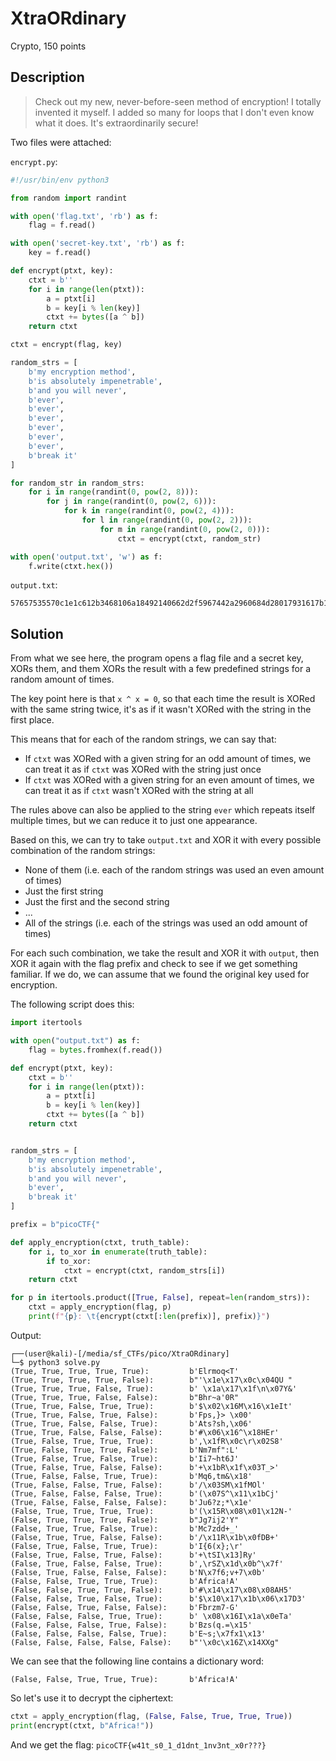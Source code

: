 # XtraORdinary
Crypto, 150 points

## Description

> Check out my new, never-before-seen method of encryption! I totally invented it myself. I added so many for loops that I don't even know what it does. It's extraordinarily secure!

Two files were attached:

`encrypt.py`:

```python
#!/usr/bin/env python3

from random import randint

with open('flag.txt', 'rb') as f:
    flag = f.read()

with open('secret-key.txt', 'rb') as f:
    key = f.read()

def encrypt(ptxt, key):
    ctxt = b''
    for i in range(len(ptxt)):
        a = ptxt[i]
        b = key[i % len(key)]
        ctxt += bytes([a ^ b])
    return ctxt

ctxt = encrypt(flag, key)

random_strs = [
    b'my encryption method',
    b'is absolutely impenetrable',
    b'and you will never',
    b'ever',
    b'ever',
    b'ever',
    b'ever',
    b'ever',
    b'ever',
    b'break it'
]

for random_str in random_strs:
    for i in range(randint(0, pow(2, 8))):
        for j in range(randint(0, pow(2, 6))):
            for k in range(randint(0, pow(2, 4))):
                for l in range(randint(0, pow(2, 2))):
                    for m in range(randint(0, pow(2, 0))):
                        ctxt = encrypt(ctxt, random_str)

with open('output.txt', 'w') as f:
    f.write(ctxt.hex())
```

`output.txt`:
```
57657535570c1e1c612b3468106a18492140662d2f5967442a2960684d28017931617b1f3637
```

## Solution

From what we see here, the program opens a flag file and a secret key, XORs them, and them XORs the result with a few predefined strings for a random amount of times.

The key point here is that `x ^ x = 0`, so that each time the result is XORed with the same string twice, it's as if it wasn't XORed with the string in the first place.

This means that for each of the random strings, we can say that:

 * If `ctxt` was XORed with a given string for an odd amount of times, we can treat it as if `ctxt` was XORed with the string just once
 * If `ctxt` was XORed with a given string for an even amount of times, we can treat it as if `ctxt` wasn't XORed with the string at all

The rules above can also be applied to the string `ever` which repeats itself multiple times, but we can reduce it to just one appearance.

Based on this, we can try to take `output.txt` and XOR it with every possible combination of the random strings:

 * None of them (i.e. each of the random strings was used an even amount of times)
 * Just the first string 
 * Just the first and the second string
 * ...
 * All of the strings (i.e. each of the strings was used an odd amount of times)

For each such combination, we take the result and XOR it with `output`, then XOR it again with the flag prefix and check to see if we get something familiar. If we do, we can assume that we found the original key used for encryption.

The following script does this:

```python
import itertools

with open("output.txt") as f:
    flag = bytes.fromhex(f.read())

def encrypt(ptxt, key):
    ctxt = b''
    for i in range(len(ptxt)):
        a = ptxt[i]
        b = key[i % len(key)]
        ctxt += bytes([a ^ b])
    return ctxt


random_strs = [
    b'my encryption method',
    b'is absolutely impenetrable',
    b'and you will never',
    b'ever',
    b'break it'
]

prefix = b"picoCTF{"

def apply_encryption(ctxt, truth_table):
    for i, to_xor in enumerate(truth_table):
        if to_xor:
            ctxt = encrypt(ctxt, random_strs[i])
    return ctxt

for p in itertools.product([True, False], repeat=len(random_strs)):
    ctxt = apply_encryption(flag, p)
    print(f"{p}: \t{encrypt(ctxt[:len(prefix)], prefix)}")
```

Output:

```console
┌──(user@kali)-[/media/sf_CTFs/pico/XtraORdinary]
└─$ python3 solve.py
(True, True, True, True, True):         b'Elrmoq<T'
(True, True, True, True, False):        b"'\x1e\x17\x0c\x04QU "
(True, True, True, False, True):        b' \x1a\x17\x1f\n\x07Y&'
(True, True, True, False, False):       b"Bhr~a'0R"
(True, True, False, True, True):        b'$\x02\x16M\x16\x1eIt'
(True, True, False, True, False):       b'Fps,}> \x00'
(True, True, False, False, True):       b'Ats?sh,\x06'
(True, True, False, False, False):      b'#\x06\x16^\x18HEr'
(True, False, True, True, True):        b',\x1fR\x0c\r\x02S8'
(True, False, True, True, False):       b'Nm7mf":L'
(True, False, True, False, True):       b'Ii7~ht6J'
(True, False, True, False, False):      b'+\x1bR\x1f\x03T_>'
(True, False, False, True, True):       b'Mq6,tm&\x18'
(True, False, False, True, False):      b'/\x03SM\x1fMOl'
(True, False, False, False, True):      b'(\x07S^\x11\x1bCj'
(True, False, False, False, False):     b'Ju6?z;*\x1e'
(False, True, True, True, True):        b'(\x15R\x08\x01\x12N-'
(False, True, True, True, False):       b"Jg7ij2'Y"
(False, True, True, False, True):       b'Mc7zdd+_'
(False, True, True, False, False):      b'/\x11R\x1b\x0fDB+'
(False, True, False, True, True):       b'I{6(x};\r'
(False, True, False, True, False):      b'+\tSI\x13]Ry'
(False, True, False, False, True):      b',\rSZ\x1d\x0b^\x7f'
(False, True, False, False, False):     b'N\x7f6;v+7\x0b'
(False, False, True, True, True):       b'Africa!A'
(False, False, True, True, False):      b'#\x14\x17\x08\x08AH5'
(False, False, True, False, True):      b'$\x10\x17\x1b\x06\x17D3'
(False, False, True, False, False):     b'Fbrzm7-G'
(False, False, False, True, True):      b' \x08\x16I\x1a\x0eTa'
(False, False, False, True, False):     b'Bzs(q.=\x15'
(False, False, False, False, True):     b'E~s;\x7fx1\x13'
(False, False, False, False, False):    b"'\x0c\x16Z\x14XXg"
```


We can see that the following line contains a dictionary word:

```
(False, False, True, True, True):       b'Africa!A'
```

So let's use it to decrypt the ciphertext:

```python
ctxt = apply_encryption(flag, (False, False, True, True, True))
print(encrypt(ctxt, b"Africa!"))
```

And we get the flag: `picoCTF{w41t_s0_1_d1dnt_1nv3nt_x0r???}`
